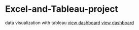 # Excel-and-Tableau-project
data visualization with tableau
[view dashboard](https://public.tableau.com/views/assignmentdatavisualization/Dashboard1?:language=en-US&:display_count=n&:origin=viz_share_link)
[view dashboard ](https://public.tableau.com/views/tableauassignment1_16672595768120/Dashboard1?:language=en-US&:display_count=n&:origin=viz_share_link)
